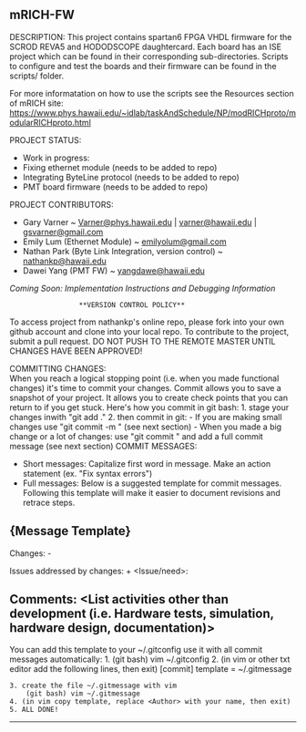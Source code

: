 mRICH-FW
----------
DESCRIPTION:
This project contains spartan6 FPGA VHDL firmware for the SCROD REVA5 and HODODSCOPE daughtercard. Each board has an ISE 
project which can be found in their corresponding sub-directories. Scripts to configure and test the boards and their firmware
can be found in the scripts/ folder. 

For more informatation on how to use the scripts see the Resources section of mRICH site: 
https://www.phys.hawaii.edu/~idlab/taskAndSchedule/NP/modRICHproto/modularRICHproto.html

PROJECT STATUS: 
  - Work in progress: 
  - Fixing ethernet module (needs to be added to repo)
  - Integrating ByteLine protocol (needs to be added to repo)
  - PMT board firmware (needs to be added to repo)
  
PROJECT CONTRIBUTORS:
+ Gary Varner ~ Varner@phys.hawaii.edu | varner@hawaii.edu | gsvarner@gmail.com
+ Emily Lum (Ethernet Module) ~ emilyolum@gmail.com
+ Nathan Park (Byte Link Integration, version control) ~ nathankp@hawaii.edu
+ Dawei Yang (PMT FW) ~ yangdawe@hawaii.edu
 
*Coming Soon: Implementation Instructions and Debugging Information*


                     **VERSION CONTROL POLICY**
To access project from nathankp's online repo, please fork into your own github account and clone into your local repo.
To contribute to the project, submit a pull request. DO NOT PUSH TO THE REMOTE MASTER UNTIL CHANGES HAVE BEEN APPROVED!

COMMITTING CHANGES:   
When you reach a logical stopping point (i.e. when you made functional changes) it's time to commit your changes. 
Commit allows you to save a snapshot of your project. It allows you to create check points that you can return
to if you get stuck. 
	Here's how you commit in git bash: 
		1. stage your changes inwith "git add ." 
		2. then commit in git: 
		        - If you are making small changes use "git commit -m <Short message>" (see next section) 
			- When you made a big change or a lot of changes: use "git commit " 
			  and add a full commit message (see next section) 
COMMIT MESSAGES:
 - Short messages: Capitalize first word in message. Make an action statement (ex. "Fix syntax errors")
 - Full messages: Below is a suggested template for commit messages. Following this template will make 
   it easier to document revisions and retrace steps. 
  
  {Message Template} 
  ----------------------------------------------
   <Insert commit title here>
   <Author>
   Changes:
      - <Filename> <List Changes>

   Issues addressed by changes:
      + <Issue/need>: <explanation>

   Comments:
    <Describe remaining issues and bugs>
    <List activities other than development (i.e. Hardware tests, simulation, hardware design, documentation)>
   ---------------------------------------------
   You can add this template to your ~/.gitconfig use it with all commit messages automatically: 
   	1. (git bash) vim ~/.gitconfig
	2. (in vim or other txt editor add the following lines, then exit) 
	   [commit] 
	   	template = ~/.gitmessage
	   
	3. create the file ~/.gitmessage with vim 
		(git bash) vim ~/.gitmessage 
	4. (in vim copy template, replace <Author> with your name, then exit)
	5. ALL DONE! 
*************************************************************************************************************

